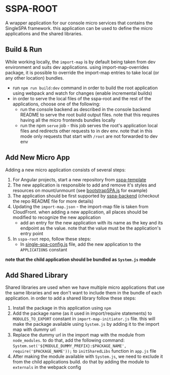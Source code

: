 # SSPA-ROOT
A wrapper application for our console micro services that contains the SingleSPA framework.
this application can be used to define the micro applications and the shared libraries.

## Build & Run
While working locally, the `import-map` is by default being taken from dev environment and suits dev applications.
using import-map-overrides package, it is possible to override the import-map entries to take local (or any other location) bundles.
 * run `npm run build:dev` command in order to build the root application using webpack and 
 watch for changes (enable incremental builds)
 * in order to serve the local files of the sspa-root and the rest of the applications, choose one of the following:
    * run the console backend as described in the console backend README to serve the root build output files. note that 
  this requires having all the micro frontends bundles locally
    * run the npm `serve` job - this job serves the root's application local files and redirects other requests to in dev env.
  note that in this mode only requests that start with `/root` are not forwarded to dev env  

## Add New Micro App
Adding a new micro application consists of several steps:
1. For Angular projects, start a new repository from [sspa-template]() 
2. The new application is responsible to add and remove it's styles and resources on mount/unmount (see [bootstrapSPA.js]() for example)
3. The application should be first supported by [sspa-backend]() (checkout the repo README file for more details)
4. Updating the `import-map.json` - the import-map file is taken from CloudFront. when adding a new application, all places should be modified to recognize the new application
    *  add an entry for the new application with its name as the key and its endpoint as the value. note that the value must be the application's entry point
5. In `sspa-root` repo, follow these steps:  
    * In [single-spa-config.js](https://github.com/spotinst/spotinst-client-root/blob/master/src/single-spa-config.js) file, add the new application to the `APPLICATIONS` constant

**note that the child application should be bundled as `System.js` module**

## Add Shared Library
Shared libraries are used when we have multiple micro applications that use the same libraries and we don't want to include them in 
the bundle of each application. in order to add a shared library follow these steps:
1. Install the package in this application using `npm`
2. Add the package name (as it used in import/require statements) to `MODULES_TO_EXPORT` constant in `import-map-initiator.js` file. 
this will make the package available using `System.js` by adding it to the import map with dummy url
3. Replace the dummy url in the import map with the module from `node_modules`. 
to do that, add the following command: 
`System.set('${MODULE_DUMMY_PREFIX}:$PACKAGE_NAME', require('$PACKAGE_NAME'));` to
`initSharedLibs` function in `app.js` file
4. After making the module available with `System.js`, we need to exclude it from the child applications build.
do that by adding the module to `externals` in the webpack config  
